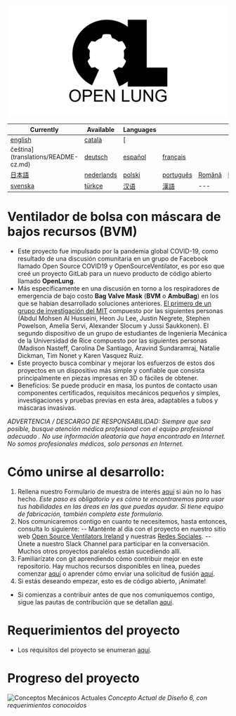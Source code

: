 ![Logo](images/OL_BANNER.png)


| Currently | Available | Languages |   |   |   |
|---|---|---|---|---|---|
|[english](README.md) | [català](translations/README-ca.md) | [
čeština](translations/README-cz.md)| [deutsch](translations/README-de.md) | [español](translations/README-es.md) | [français](translations/README-fr.md) |
| [日本語](translations/README-ja.md) | [nederlands](translations/README-nl.md) | [polski](translations/README-pl.md) | [português](translations/README-pt_BR.md) | [Română](translations/README-ro.md) | [Русский](translations/README-ru.md) |
| [svenska](translations/README-sv.md) | [türkçe](translations/README-tr.md) | [汉语](translations/README-zh-Hans.md) | [漢語](translations/README-zh-Hant.md) |---|---|

# Ventilador de bolsa con máscara de bajos recursos (BVM)
- Este proyecto fue impulsado por la pandemia global COVID-19, como resultado de una discusión comunitaria en un grupo de Facebook llamado Open Source COVID19 y OpenSourceVentilator, es por eso que creé un proyecto GitLab para un nuevo producto de código abierto llamado **OpenLung**.
-  Más específicamente en una discusión en torno a los respiradores de emergencia de bajo costo **Bag Valve Mask** (**BVM** o **AmbuBag**) en los que se habían desarrollado soluciones anteriores. [El primero de un grupo de investigación del MIT](https://web.mit.edu/2.75/projects/DMD_2010_Al_Husseini.pdf) compuesto por las siguientes personas (Abdul Mohsen Al Husseini, Heon Ju Lee, Justin Negrete, Stephen Powelson, Amelia Servi, Alexander Slocum y Jussi Saukkonen). El segundo dispositivo de un grupo de estudiantes de Ingeniería Mecánica de la Universidad de Rice compuesto por las siguientes personas (Madison Nasteff, Carolina De Santiago, Aravind Sundaramraj, Natalie Dickman, Tim Nonet y Karen Vasquez Ruiz.
-  Este proyecto busca combinar y mejorar los esfuerzos de estos dos proyectos en un dispositivo más simple y confiable que consista principalmente en piezas impresas en 3D o fáciles de obtener.
-  Beneficios: Se puede producir en masa, los puntos de contacto usan componentes certificados, requisitos mecánicos pequeños y simples, investigaciones y pruebas previas en esta área, adaptables a tubos y máscaras invasivas.

*ADVERTENCIA / DESCARGO DE RESPONSABILIDAD: Siempre que sea posible, busque atención médica profesional con el equipo profesional adecuado . No use información aleatoria que haya encontrado en Internet. No somos profesionales médicos, solo personas en Internet.*

# Cómo unirse al desarrollo:
1. Rellena nuestro Formulario de muestra de interés [aquí](https://opensourceventilator.ie/register) si aún no lo has hecho.
*Este paso es obligatorio y es cómo te encontraremos para usar tus habilidades en las áreas en las que puedas ayudar. Si tiene equipo de fabricación, también completa este formulario.*
2. Nos comunicaremos contigo en cuanto te necesitemos, hasta entonces, consulta lo siguiente:
-- Manténte al día con el proyecto en nuestro sitio web [Open Source Ventilators Ireland](https://opensourceventilator.ie/) y nuestras [Redes Sociales](https://join.slack.com/t/osventilator/shared_invite/zt-cst4dhk7-BFNMz_vyBPthjlBFYV1yWA).
-- Únete a nuestro Slack Channel para participar en la conversación. Muchos otros proyectos paralelos están sucediendo allí.
3. Familiarízate con git aprendiendo cómo contribuir mejor en este repositorio. Hay muchos recursos disponibles en línea, puedes comenzar [aquí](https://www.youtube.com/watch?v=enMumwvLAug) o aprender cómo enviar una solicitud de fusión [aquí](https://docs.gitlab.com/ee/user/project/merge_requests/creating_merge_requests.html).
4. Si estás deseando empezar, esto es de código abierto, ¡Anímate!
* Si comienzas a contribuir antes de que nos comuniquemos contigo, sigue las pautas de contribución que se detallan [aquí](https://gitlab.com/TrevorSmale/OSV-OpenLung/-/blob/master/CONTRIBUTING.md).


# Requerimientos del proyecto
- Los requisitos del proyecto se enumeran [aquí](requirements/design-requirements.md).


# Progreso del proyecto
![Conceptos Mecánicos Actuales](images/CONCEPT_6_MECH.png)
*Concepto Actual de Diseño 6, con requerimientos conocoidos*
